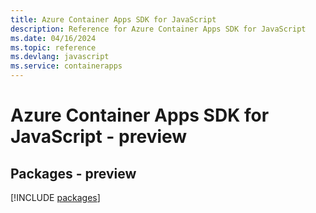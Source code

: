 ```yaml
---
title: Azure Container Apps SDK for JavaScript
description: Reference for Azure Container Apps SDK for JavaScript
ms.date: 04/16/2024
ms.topic: reference
ms.devlang: javascript
ms.service: containerapps
---
```

# Azure Container Apps SDK for JavaScript - preview
## Packages - preview
[!INCLUDE [packages](container-apps-index.md)]